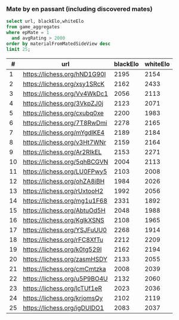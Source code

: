 ### Mate by en passant (including discovered mates)
```sql
select url, blackElo,whiteElo
from game_aggregates
where epMate = 1
  and avgRating > 2000
order by materialFromMatedSideView desc
limit 25;
```

| #  | url                          | blackElo | whiteElo | 
|----|------------------------------|----------|----------| 
| 1  | https://lichess.org/hND1G90l | 2195     | 2154     | 
| 2  | https://lichess.org/xsy1SRcK | 2162     | 2433     | 
| 3  | https://lichess.org/Vv4WkDc1 | 2056     | 2113     | 
| 4  | https://lichess.org/3VkpZJ0j | 2123     | 2071     | 
| 5  | https://lichess.org/cxubq0xe | 2200     | 1983     | 
| 6  | https://lichess.org/7T8RwDmi | 2278     | 2165     | 
| 7  | https://lichess.org/mYgdlKE4 | 2189     | 2184     | 
| 8  | https://lichess.org/v3Ht7WNr | 2159     | 2164     | 
| 9  | https://lichess.org/Ar2RIkEL | 2153     | 2271     | 
| 10 | https://lichess.org/5qhBCGVN | 2004     | 2113     | 
| 11 | https://lichess.org/LU0FPwy5 | 2103     | 2008     | 
| 12 | https://lichess.org/ohZA8iBH | 1984     | 2026     | 
| 13 | https://lichess.org/rUxtooH2 | 1992     | 2056     | 
| 14 | https://lichess.org/mg1u1F68 | 2331     | 1892     | 
| 15 | https://lichess.org/AbtuOd5H | 2048     | 1988     | 
| 16 | https://lichess.org/KglkXSNS | 2108     | 1965     | 
| 17 | https://lichess.org/YSJFuUU0 | 2268     | 1914     | 
| 18 | https://lichess.org/rFC8XfTu | 2212     | 2209     | 
| 19 | https://lichess.org/k0tg529l | 2162     | 2194     | 
| 20 | https://lichess.org/zasmHSDY | 2133     | 2055     | 
| 21 | https://lichess.org/cmCmtzka | 2008     | 2039     | 
| 22 | https://lichess.org/u5P9BO4U | 2132     | 2060     | 
| 23 | https://lichess.org/lcTUf1eR | 2023     | 2036     | 
| 24 | https://lichess.org/krjomsQy | 2102     | 2119     | 
| 25 | https://lichess.org/igDUlDO1 | 2083     | 2037     | 
